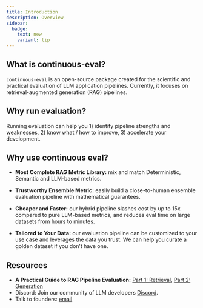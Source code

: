 ```yaml
---
title: Introduction
description: Overview
sidebar:
  badge:
    text: new
    variant: tip
---
```


## What is continuous-eval?

`continuous-eval` is an open-source package created for the scientific and practical evaluation of LLM application pipelines. Currently, it focuses on retrieval-augmented generation (RAG) pipelines.

## Why run evaluation?

Running evaluation can help you 1) identify pipeline strengths and weaknesses, 2) know what / how to improve, 3) accelerate your development.

## Why use continuous eval?

- **Most Complete RAG Metric Library:** mix and match Deterministic, Semantic and LLM-based metrics.

- **Trustworthy Ensemble Metric:** easily build a close-to-human ensemble evaluation pipeline with mathematical guarantees.

- **Cheaper and Faster:** our hybrid pipeline slashes cost by up to 15x compared to pure LLM-based metrics, and reduces eval time on large datasets from hours to minutes.

- **Tailored to Your Data:** our evaluation pipeline can be customized to your use case and leverages the data you trust. We can help you curate a golden dataset if you don’t have one.


## Resources

- **A Practical Guide to RAG Pipeline Evaluation:** [Part 1: Retrieval](https://medium.com/relari/a-practical-guide-to-rag-pipeline-evaluation-part-1-27a472b09893), [Part 2: Generation](https://medium.com/relari/a-practical-guide-to-rag-evaluation-part-2-generation-c79b1bde0f5d)
- Discord: Join our community of LLM developers [Discord](https://discord.gg/GJnM8SRsHr).
- Talk to founders: [email](founders@relari.ai)